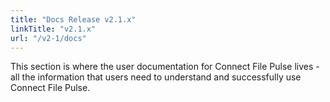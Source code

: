 ```yaml
---
title: "Docs Release v2.1.x"
linkTitle: "v2.1.x"
url: "/v2-1/docs"
---
```

This section is where the user documentation for Connect File Pulse lives - all the information that users need to understand and successfully use Connect File Pulse.
